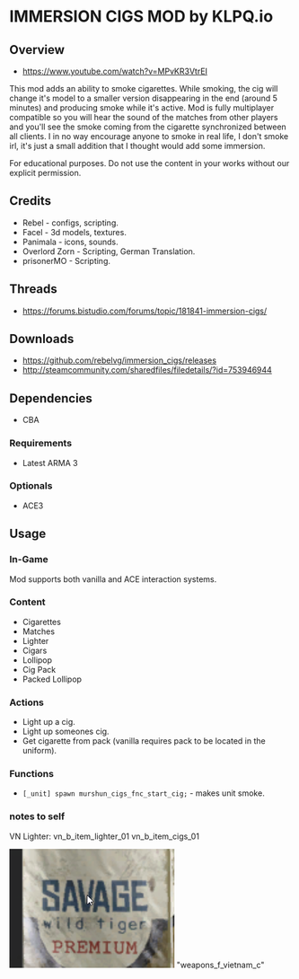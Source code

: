 # IMMERSION CIGS MOD by KLPQ.io

## Overview
- https://www.youtube.com/watch?v=MPvKR3VtrEI

This mod adds an ability to smoke cigarettes.
While smoking, the cig will change it's model to a smaller version disappearing in the end (around 5 minutes) and producing smoke while it's active.
Mod is fully multiplayer compatible so you will hear the sound of the matches from other players and you'll see the smoke coming from the cigarette synchronized between all clients.
I in no way encourage anyone to smoke in real life, I don't smoke irl, it's just a small addition that I thought would add some immersion.

For educational purposes. Do not use the content in your works without our explicit permission.

## Credits
- Rebel - configs, scripting.
- Facel - 3d models, textures.
- Panimala - icons, sounds.
- Overlord Zorn - Scripting, German Translation.
- prisonerMO - Scripting.

## Threads
- https://forums.bistudio.com/forums/topic/181841-immersion-cigs/

## Downloads
- https://github.com/rebelvg/immersion_cigs/releases
- http://steamcommunity.com/sharedfiles/filedetails/?id=753946944

## Dependencies
- CBA

### Requirements
- Latest ARMA 3

### Optionals
- ACE3

## Usage

### In-Game
Mod supports both vanilla and ACE interaction systems.

### Content
- Cigarettes
- Matches
- Lighter
- Cigars
- Lollipop
- Cig Pack
- Packed Lollipop

### Actions
- Light up a cig.
- Light up someones cig.
- Get cigarette from pack (vanilla requires pack to be located in the uniform).

### Functions
- ```[_unit] spawn murshun_cigs_fnc_start_cig;``` - makes unit smoke.


### notes to self
VN Lighter: vn_b_item_lighter_01
vn_b_item_cigs_01

![alt text](image.png)
"weapons_f_vietnam_c"